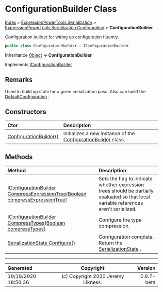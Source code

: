 ﻿# ConfigurationBuilder Class

[Index](../index.md) > [ExpressionPowerTools.Serialization](ExpressionPowerTools.Serialization.a.md) > [ExpressionPowerTools.Serialization.Configuration](ExpressionPowerTools.Serialization.Configuration.n.md) > **ConfigurationBuilder**

Configuration builder for wiring up configuration fluently.

```csharp
public class ConfigurationBuilder : IConfigurationBuilder
```

Inheritance [Object](https://docs.microsoft.com/dotnet/api/system.object) → **ConfigurationBuilder**

Implements  [IConfigurationBuilder](ExpressionPowerTools.Serialization.Signatures.IConfigurationBuilder.i.md) 

## Remarks

Used to build up state for a given serialization pass. Also can build the [DefaultConfiguration](ExpressionPowerTools.Serialization.Configuration.DefaultConfiguration.cs.md) .

## Constructors

| Ctor | Description |
| :-- | :-- |
| [ConfigurationBuilder()](ExpressionPowerTools.Serialization.Configuration.ConfigurationBuilder.ctor.md#configurationbuilder) | Initializes a new instance of the [ConfigurationBuilder](ExpressionPowerTools.Serialization.Configuration.ConfigurationBuilder.cs.md) class. |
## Methods

| Method | Description |
| :-- | :-- |
| [IConfigurationBuilder CompressExpressionTree(Boolean compressExpressionTree)](ExpressionPowerTools.Serialization.Configuration.ConfigurationBuilder.CompressExpressionTree.m.md) | Sets the flag to indicate whether expression trees should be partially            evaluated so that local variable references aren't serialized. |
| [IConfigurationBuilder CompressTypes(Boolean compressTypes)](ExpressionPowerTools.Serialization.Configuration.ConfigurationBuilder.CompressTypes.m.md) | Configure the type compression. |
| [SerializationState Configure()](ExpressionPowerTools.Serialization.Configuration.ConfigurationBuilder.Configure.m.md) | Configuration complete. Return the [SerializationState](ExpressionPowerTools.Serialization.Serializers.SerializationState.cs.md) . |

---

| Generated | Copyright | Version |
| :-- | :-: | --: |
| 10/19/2020 18:50:36 | (c) Copyright 2020 Jeremy Likness. | 0.9.7-beta |
